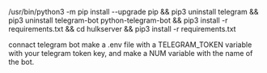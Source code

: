 /usr/bin/python3 -m pip install --upgrade pip && pip3 uninstall telegram && pip3 uninstall telegram-bot python-telegram-bot && pip3 install -r requirements.txt && cd hulkserver && pip3 install -r requirements.txt 


connact telegram bot make a .env file with a TELEGRAM_TOKEN variable with your telegram token key, and make a NUM variable with the name of the bot.
